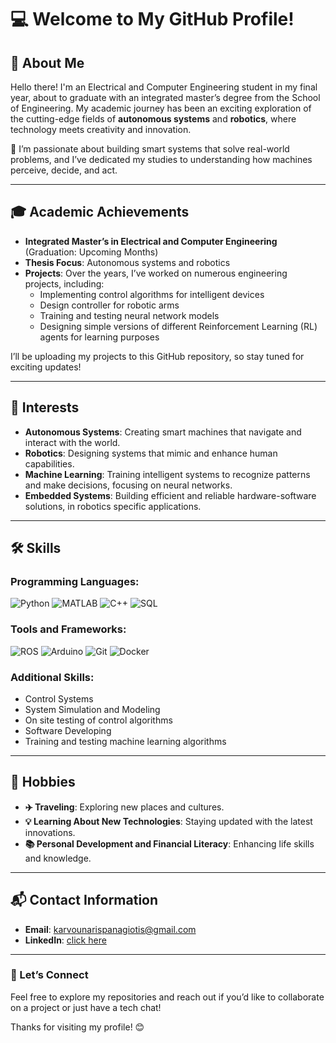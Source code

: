 # 💻 Welcome to My GitHub Profile!

## 👋 About Me

Hello there! I'm an Electrical and Computer Engineering student in my final year, about to graduate with an integrated master’s degree from the School of Engineering. My academic journey has been an exciting exploration of the cutting-edge fields of **autonomous systems** and **robotics**, where technology meets creativity and innovation.

🚀 I’m passionate about building smart systems that solve real-world problems, and I’ve dedicated my studies to understanding how machines perceive, decide, and act. 

---

## 🎓 Academic Achievements

- **Integrated Master’s in Electrical and Computer Engineering** (Graduation: Upcoming Months)
- **Thesis Focus**: Autonomous systems and robotics 
- **Projects**: Over the years, I’ve worked on numerous engineering projects, including:  
  - Implementing control algorithms for intelligent devices 
  - Design controller for robotic arms
  - Training and testing neural network models
  - Designing simple versions of different Reinforcement Learning (RL) agents for learning purposes

I’ll be uploading my projects to this GitHub repository, so stay tuned for exciting updates!

---

## 🤖 Interests

- **Autonomous Systems**: Creating smart machines that navigate and interact with the world.
- **Robotics**: Designing systems that mimic and enhance human capabilities.
- **Machine Learning**: Training intelligent systems to recognize patterns and make decisions, focusing on neural networks.
- **Embedded Systems**: Building efficient and reliable hardware-software solutions, in robotics specific applications. 

---

## 🛠️ Skills

### Programming Languages:
![Python](https://img.shields.io/badge/-Python-3776AB?style=for-the-badge&logo=python&logoColor=white)
![MATLAB](https://img.shields.io/badge/-MATLAB-0076A8?style=for-the-badge&logo=mathworks&logoColor=white)
![C++](https://img.shields.io/badge/-C++-00599C?style=for-the-badge&logo=cplusplus&logoColor=white)
![SQL](https://img.shields.io/badge/-SQL-4479A1?style=for-the-badge&logo=postgresql&logoColor=white)

### Tools and Frameworks:
![ROS](https://img.shields.io/badge/-ROS-22314E?style=for-the-badge&logo=ros&logoColor=white)
![Arduino](https://img.shields.io/badge/-Arduino-00979D?style=for-the-badge&logo=arduino&logoColor=white)
![Git](https://img.shields.io/badge/-Git-F05032?style=for-the-badge&logo=git&logoColor=white)
![Docker](https://img.shields.io/badge/-Docker-2496ED?style=for-the-badge&logo=docker&logoColor=white)

### Additional Skills:
- Control Systems
- System Simulation and Modeling
- On site testing of control algorithms
- Software Developing
- Training and testing machine learning algorithms

---

## 🎨 Hobbies

- **✈️ Traveling**: Exploring new places and cultures.
- **💡 Learning About New Technologies**: Staying updated with the latest innovations.
- **📚 Personal Development and Financial Literacy**: Enhancing life skills and knowledge.

---

## 📬 Contact Information
- **Email**: karvounarispanagiotis@gmail.com
- **LinkedIn**: [click here](https://www.linkedin.com/in/panagiotis-karvounaris-2995b125a/)

---

### 🌟 Let’s Connect
Feel free to explore my repositories and reach out if you’d like to collaborate on a project or just have a tech chat!

Thanks for visiting my profile! 😊
